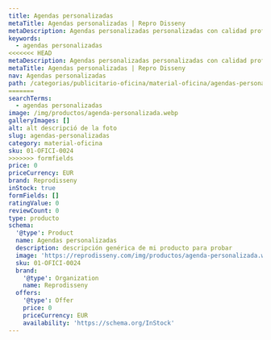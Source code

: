 ```yaml
---
title: Agendas personalizadas
metaTitle: Agendas personalizadas | Repro Disseny
metaDescription: Agendas personalizadas personalizadas con calidad profesional en Cataluña.
keywords:
  - agendas personalizadas
<<<<<<< HEAD
metaDescription: Agendas personalizadas personalizadas con calidad profesional en Cataluña.
metaTitle: Agendas personalizadas | Repro Disseny
nav: Agendas personalizadas
path: /categorias/publicitario-oficina/material-oficina/agendas-personalizadas
=======
searchTerms:
  - agendas personalizadas
image: /img/productos/agenda-personalizada.webp
galleryImages: []
alt: alt descripció de la foto
slug: agendas-personalizadas
category: material-oficina
sku: 01-OFICI-0024
>>>>>>> formfields
price: 0
priceCurrency: EUR
brand: Reprodisseny
inStock: true
formFields: []
ratingValue: 0
reviewCount: 0
type: producto
schema:
  '@type': Product
  name: Agendas personalizadas
  description: descripción genérica de mi producto para probar
  image: 'https://reprodisseny.com/img/productos/agenda-personalizada.webp'
  sku: 01-OFICI-0024
  brand:
    '@type': Organization
    name: Reprodisseny
  offers:
    '@type': Offer
    price: 0
    priceCurrency: EUR
    availability: 'https://schema.org/InStock'
---
```


